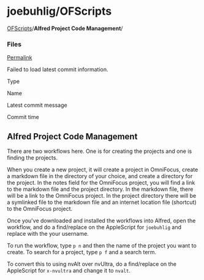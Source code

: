 # joebuhlig/OFScripts

[OFScripts]()/**Alfred Project Code Management**/

### Files <a id="files"></a>

 [Permalink](https://github.com/joebuhlig/OFScripts/tree/751a02199ddf16ecc3dfd9d11209440ac5a76bda/Alfred%20Project%20Code%20Management)

 Failed to load latest commit information.

Type

Name

Latest commit message

Commit time

## Alfred Project Code Management

There are two workflows here. One is for creating the projects and one is finding the projects.

When you create a new project, it will create a project in OmniFocus, create a markdown file in the directory of your choice, and create a directory for the project. In the notes field for the OmniFocus project, you will find a link to the markdown file and the project directory. In the markdown file, there will be a link to the OmniFocus project. In the project directory there will be a symlinked file to the markdown file and an internet location file \(shortcut\) to the OmniFocus project.

Once you've downloaded and installed the workflows into Alfred, open the workflow, and do a find/replace on the AppleScript for `joebuhlig` and replace with the your username.

To run the workflow, type `p n` and then the name of the project you want to create. To search for a project, type `p f` and a search term.

To convert this to using nvAlt over nvUltra, do a find/replace on the AppleScript for `x-nvultra` and change it to `nvalt`.

